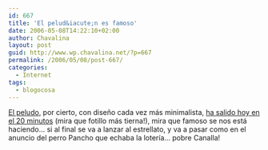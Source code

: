 ```yaml
---
id: 667
title: 'El pelud&iacute;n es famoso'
date: 2006-05-08T14:22:10+02:00
author: Chavalina
layout: post
guid: http://www.wp.chavalina.net/?p=667
permalink: /2006/05/08/post-667/
categories:
  - Internet
tags:
  - blogocosa
---
```

<a href="http://peludin.blogspot.com/" target="_blank">El peludo</a>, por cierto, con dise&ntilde;o cada vez m&aacute;s minimalista, <a href="http://www.20minutos.es/noticia/115959/0/peludo/blog/bitacora/" target="_blank">ha salido hoy en el 20 minutos</a> (mira que fotillo m&aacute;s tierna!), mira que famoso se nos est&aacute; haciendo&#8230; si al final se va a lanzar al estrellato, y va a pasar como en el anuncio del perro Pancho que echaba la loter&iacute;a&#8230; pobre Canalla!